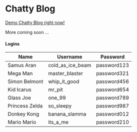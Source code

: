 # Chatty Blog

[Demo Chatty Blog right now!](https://chatty-blog.herokuapp.com/)

More coming soon ...

#### Logins

| Name           | Username         | Password    |
|----------------|------------------|-------------|
| Samus Aran     | cold_as_ice_beam | password123 |
| Mega Man       | master_blaster   | password321 |
| Simon Belmont  | whip_it_good     | password456 |
| Kid Icarus     | mr_pit           | password654 |
| Glass Joe      | one_99           | password789 |
| Princess Zelda | so_sleepy        | password987 |
| Donkey Kong    | banana_slamma    | password012 |
| Mario Mario    | its_a_me         | password210 |
